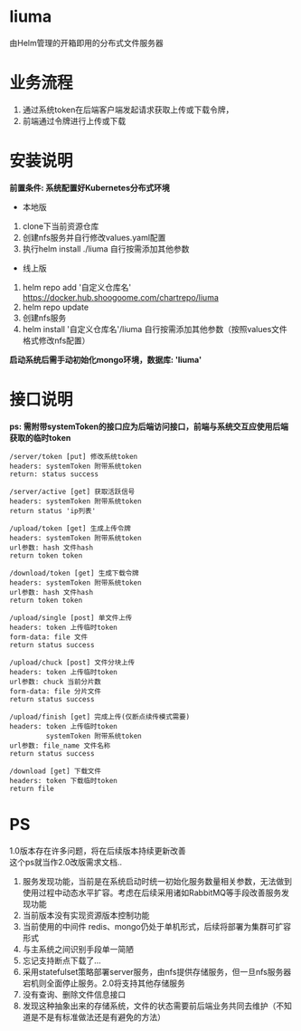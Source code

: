# liuma
由Helm管理的开箱即用的分布式文件服务器

# 业务流程

1. 通过系统token在后端客户端发起请求获取上传或下载令牌，
2. 前端通过令牌进行上传或下载

# 安装说明

**前置条件: 系统配置好Kubernetes分布式环境**

- 本地版  
1. clone下当前资源仓库
2. 创建nfs服务并自行修改values.yaml配置
3. 执行helm install ./liuma 自行按需添加其他参数

- 线上版  
1. helm repo add '自定义仓库名' https://docker.hub.shoogoome.com/chartrepo/liuma
2. helm repo update
3. 创建nfs服务
3. helm install '自定义仓库名'/liuma 自行按需添加其他参数（按照values文件格式修改nfs配置）

**启动系统后需手动初始化mongo环境，数据库: 'liuma'**

# 接口说明
**ps: 需附带systemToken的接口应为后端访问接口，前端与系统交互应使用后端获取的临时token**
```
/server/token [put] 修改系统token
headers: systemToken 附带系统token
return: status success
```
```
/server/active [get] 获取活跃信号
headers: systemToken 附带系统token
return status 'ip列表'
```
```
/upload/token [get] 生成上传令牌
headers: systemToken 附带系统token
url参数: hash 文件hash
return token token
```
```
/download/token [get] 生成下载令牌
headers: systemToken 附带系统token
url参数: hash 文件hash
return token token
```
```
/upload/single [post] 单文件上传
headers: token 上传临时token
form-data: file 文件
return status success
```
```
/upload/chuck [post] 文件分块上传
headers: token 上传临时token
url参数: chuck 当前分片数
form-data: file 分片文件
return status success
```
```
/upload/finish [get] 完成上传(仅断点续传模式需要)
headers: token 上传临时token  
         systemToken 附带系统token
url参数: file_name 文件名称
return status success
```
```
/download [get] 下载文件
headers: token 下载临时token
return file
```

# PS
1.0版本存在许多问题，将在后续版本持续更新改善  
这个ps就当作2.0改版需求文档..
1. 服务发现功能，当前是在系统启动时统一初始化服务数量相关参数，无法做到使用过程中动态水平扩容。考虑在后续采用诸如RabbitMQ等手段改善服务发现功能
2. 当前版本没有实现资源版本控制功能
3. 当前使用的中间件 redis、mongo仍处于单机形式，后续将部署为集群可扩容形式
4. 与主系统之间识别手段单一简陋
5. 忘记支持断点下载了...
6. 采用statefulset策略部署server服务，由nfs提供存储服务，但一旦nfs服务器宕机则全面停止服务。2.0将支持其他存储服务
7. 没有查询、删除文件信息接口
8. 发现这种抽象出来的存储系统，文件的状态需要前后端业务共同去维护（不知道是不是有标准做法还是有避免的方法）